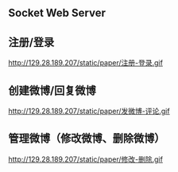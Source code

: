 Socket Web Server
-----------------

注册/登录
---------
http://129.28.189.207/static/paper/注册-登录.gif

创建微博/回复微博
-----------------
http://129.28.189.207/static/paper/发微博-评论.gif

管理微博（修改微博、删除微博）
------------------------------
http://129.28.189.207/static/paper/修改-删除.gif
